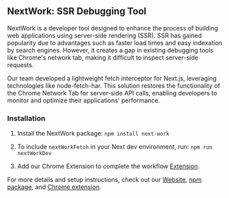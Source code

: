 ## NextWork: SSR Debugging Tool

NextWork is a developer tool designed to enhance the process of building web applications using server-side rendering (SSR). SSR has gained popularity due to advantages such as faster load times and easy indexation by search engines. However, it creates a gap in existing debugging tools like Chrome's network tab, making it difficult to inspect server-side requests.

Our team developed a lightweight fetch interceptor for Next.js, leveraging technologies like node-fetch-har. This solution restores the functionality of the Chrome Network Tab for server-side API calls, enabling developers to monitor and optimize their applications' performance.

### Installation

1. Install the NextWork package: `npm install next-work`

2. To include `nextWorkFetch` in your Next dev environment, run: `npm run nextWorkDev`

3. Add our Chrome Extension to complete the workflow [Extension](https://chrome.google.com/webstore/detail/nextwork-extension/kconklnlmiohlhjclohmaepphofjhblk?hl=en).

For more details and setup instructions, check out our [Website](https://next-work.dev/), [npm package](https://www.npmjs.com/package/next-work), and [Chrome extension](https://chrome.google.com/webstore/detail/nextwork-extension/kconklnlmiohlhjclohmaepphofjhblk?hl=en).
